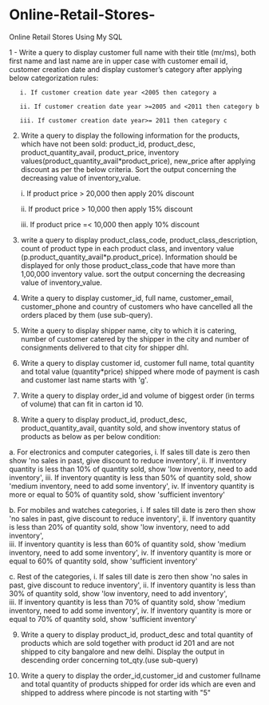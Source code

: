 # Online-Retail-Stores-
Online Retail Stores Using My SQL

1 - Write a query to display customer full name with their title (mr/ms), both first name and last name are in upper case with customer email id, customer creation date and display customer’s category after applying below categorization rules:
       
       i. If customer creation date year <2005 then category a
       
       ii. If customer creation date year >=2005 and <2011 then category b
       
       iii. If customer creation date year>= 2011 then category c

2. Write a query to display the following information for the products, which have not been sold:  product_id, product_desc, product_quantity_avail, product_price, inventory values(product_quantity_avail*product_price), new_price after applying discount as per the below criteria. Sort the output concerning the decreasing value of inventory_value.

   i. If product price > 20,000 then apply 20% discount

   ii. If product price > 10,000 then apply 15% discount

   iii. If product price =< 10,000 then apply 10% discount

 
 4. write a query to display product_class_code, product_class_description, count of product type in each product class, and inventory value (p.product_quantity_avail*p.product_price). 
   Information should be displayed for only those product_class_code that have more than 1,00,000 inventory value. sort the output concerning the decreasing value of inventory_value.

 
 5. Write a query to display customer_id, full name, customer_email, customer_phone and country of customers who have cancelled all the orders placed by them (use sub-query).
 
 6. Write a query to display shipper name, city to which it is catering, number of customer catered by the shipper in the city and number of consignments delivered to that city for 
    shipper dhl.
 
 7. Write a query to display customer id, customer full name, total quantity and total value (quantity*price) shipped where mode of payment is cash and customer last name starts with 'g'.
 
 8. Write a query to display order_id and volume of biggest order (in terms of volume) that can fit in carton id 10.
 
 9. Write a query to display product_id, product_desc, product_quantity_avail, quantity sold, and show inventory status of products as below as per below condition:
 
 a. For electronics and computer categories, 
    i. If sales till date is zero then show 'no sales in past, give discount to reduce inventory',
    ii. If inventory quantity is less than 10% of quantity sold, show 'low inventory, need to add inventory', 
    iii. If inventory quantity is less than 50% of quantity sold, show 'medium inventory, need to add some inventory', 
    iv. If inventory quantity is more or equal to 50% of quantity sold, show 'sufficient inventory'
 
 b. For mobiles and watches categories, 
    i. If sales till date is zero then show 'no sales in past, give discount to reduce inventory', 
    ii. If inventory quantity is less than 20% of quantity sold, show 'low inventory, need to add inventory',  
    iii. If inventory quantity is less than 60% of quantity sold, show 'medium inventory, need to add some inventory', 
    iv. If inventory quantity is more or equal to 60% of quantity sold, show 'sufficient inventory'

 c. Rest of the categories, 
    i. If sales till date is zero then show 'no sales in past, give discount to reduce inventory', 
    ii. If inventory quantity is less than 30% of quantity sold, show 'low inventory, need to add inventory',  
    iii. If inventory quantity is less than 70% of quantity sold, show 'medium inventory, need to add some inventory', 
    iv. If inventory quantity is more or equal to 70% of quantity sold, show 'sufficient inventory'

9. Write a query to display product_id, product_desc and total quantity of products which are sold together with product id 201 and are not shipped to city bangalore and new delhi. Display the output in descending order concerning tot_qty.(use sub-query)  

10. Write a query to display the order_id,customer_id and customer fullname and total quantity of products shipped for order ids which are even and shipped to address where pincode is not starting with "5" 
